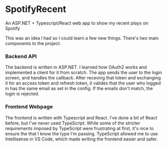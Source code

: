 # SpotifyRecent
An ASP.NET + Typescript/React web app to show my recent plays on Spotify

This was an idea I had so I could learn a few new things. There's two main components to the project.

### Backend API
The backend is written in ASP.NET. I learned how OAuth2 works and implemented a client for it from scratch. The app sends the user to the login screen, and handles the callback. After receving that token and exchanging it for an access token and refresh token, it valides that the user who logged in has the same email as set in the config. If the emails don't match, the login is rejected.

### Frontend Webpage
The frontend is written with Typescript and React. I've done a bit of React before, but I've never used TypeScript. While some of the stricter requirements imposed by TypeScript were frustrating at first, it's nice to ensure the that I know the type I'm passing. TypeScript allowed me to use Intellisense in VS Code, which made writing the frontend easier and safer.
